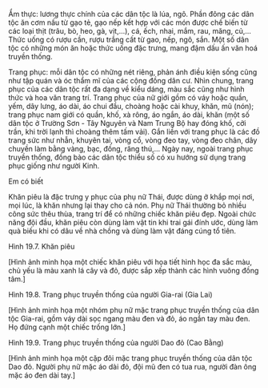 Ẩm thực: lương thực chính của các dân tộc là lúa, ngô. Phần đông các dân tộc ăn cơm nấu từ gạo tẻ, gạo nếp kết hợp với các món được chế biến từ các loại thịt (trâu, bò, heo, gà, vịt,...), cá, ếch, nhai, mắm, rau, măng, củ,... Thức uống có rượu cần, rượu trắng cất từ gao, nếp, ngô, sắn. Một số dân tộc có những món ăn hoặc thức uống đặc trưng, mang đậm dấu ấn văn hoá truyền thống.

Trang phục: mỗi dân tộc có những nét riêng, phản ánh điều kiện sống cũng như tập quán và óc thẩm mĩ của các cộng đồng dân cư. Nhìn chung, trang phục của các dân tộc rất đa dạng về kiểu dáng, màu sắc cũng như hình thức và hoa văn trang trí. Trang phục của nữ giới gồm có váy hoặc quần, yếm, dây lưng, áo dài, áo chui đầu, choàng hoặc cài khuy, khăn, mũ (nón); trang phục nam giới có quần, khố, xà rông, áo ngắn, áo dài, khăn (một số dân tộc ở Trường Sơn - Tây Nguyên và Nam Trung Bộ hay đóng khố, cởi trần, khi trời lạnh thì choàng thêm tấm vải). Gắn liền với trang phục là các đồ trang sức như nhẫn, khuyên tai, vòng cổ, vòng đeo tay, vòng đeo chân, dây chuyền làm bằng vàng, bạc, đồng, răng thú,... Ngày nay, ngoài trang phục truyền thống, đồng bào các dân tộc thiểu số có xu hướng sử dụng trang phục giống như người Kinh.

Em có biết

Khăn piêu là đặc trưng y phục của phụ nữ Thái, được dùng ở khắp mọi nơi, mọi lúc, là khăn nhưng lại thay cho cả nón. Phụ nữ Thái thường bỏ nhiều công sức thêu thùa, trang trí để có những chiếc khăn piêu đẹp. Ngoài chức năng đội đầu, khăn piêu còn dùng làm vật tin khi trai gái đính ước, dùng làm quà biếu khi có dâu về nhà chồng và dùng làm vật đáng cúng tổ tiên.

Hình 19.7. Khăn piêu

[Hình ảnh minh họa một chiếc khăn piêu với họa tiết hình học đa sắc màu, chủ yếu là màu xanh lá cây và đỏ, được sắp xếp thành các hình vuông đồng tâm.]

Hình 19.8. Trang phục truyền thống của người Gia-rai (Gia Lai)

[Hình ảnh minh họa một nhóm phụ nữ mặc trang phục truyền thống của dân tộc Gia-rai, gồm váy dài sọc ngang màu đen và đỏ, áo ngắn tay màu đen. Họ đứng cạnh một chiếc trống lớn.]

Hình 19.9. Trang phục truyền thống của người Dao đỏ (Cao Bằng)

[Hình ảnh minh họa một cặp đôi mặc trang phục truyền thống của dân tộc Dao đỏ. Người phụ nữ mặc áo dài đỏ, đội mũ đen có tua rua, người đàn ông mặc áo đen dài tay.]